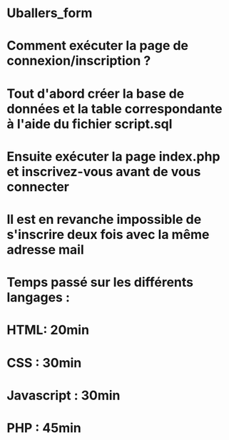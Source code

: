 # Uballers_form

# Comment exécuter la page de connexion/inscription ?

# Tout d'abord créer la base de données et la table correspondante à l'aide du fichier script.sql
# Ensuite exécuter la page index.php et inscrivez-vous avant de vous connecter

# Il est en revanche impossible de s'inscrire deux fois avec la même adresse mail


# Temps passé sur les différents langages : 

# HTML: 20min
# CSS : 30min
# Javascript : 30min
# PHP : 45min
